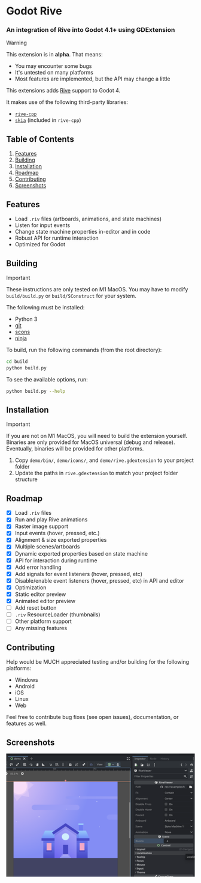 # Godot Rive

### An integration of Rive into Godot 4.1+ using GDExtension

> [!WARNING]
> This extension is in **alpha**. That means:
> * You may encounter some bugs
> * It's untested on many platforms
> * Most features are implemented, but the API may change a little

This extensions adds [Rive](https://rive.app) support to Godot 4.

It makes use of the following third-party libraries:
- [`rive-cpp`](https://github.com/rive-app/rive-cpp)
- [`skia`](https://github.com/google/skia) (included in `rive-cpp`)

## Table of Contents

1. [Features](#features)
2. [Building](#building)
3. [Installation](#installation)
4. [Roadmap](#roadmap)
5. [Contributing](#contributing)
6. [Screenshots](#screenshots)

## Features

* Load `.riv` files (artboards, animations, and state machines)
* Listen for input events
* Change state machine properties in-editor and in code
* Robust API for runtime interaction
* Optimized for Godot

## Building

> [!IMPORTANT]
> These instructions are only tested on M1 MacOS. You may have to modify `build/build.py` or `build/SConstruct` for your system.

The following must be installed:
- Python 3
- [git](https://git-scm.com/)
- [scons](https://scons.org/)
- [ninja](https://ninja-build.org/)

To build, run the following commands (from the root directory):
```bash
cd build
python build.py
```

To see the available options, run:
```bash
python build.py --help
```

## Installation

> [!IMPORTANT]
> If you are not on M1 MacOS, you will need to build the extension yourself. Binaries are only provided for MacOS universal (debug and release).
> Eventually, binaries will be provided for other platforms.

1. Copy `demo/bin/`, `demo/icons/`, and `demo/rive.gdextension` to your project folder
2. Update the paths in `rive.gdextension` to match your project folder structure

## Roadmap
- [x] Load `.riv` files
- [x] Run and play Rive animations
- [x] Raster image support
- [x] Input events (hover, pressed, etc.)
- [x] Alignment & size exported properties
- [x] Multiple scenes/artboards
- [x] Dynamic exported properties based on state machine
- [x] API for interaction during runtime
- [x] Add error handling
- [x] Add signals for event listeners (hover, pressed, etc)
- [x] Disable/enable event listeners (hover, pressed, etc) in API and editor
- [x] Optimization
- [x] Static editor preview
- [x] Animated editor preview
- [ ] Add reset button
- [ ] `.riv` ResourceLoader (thumbnails)
- [ ] Other platform support
- [ ] Any missing features

## Contributing

Help would be MUCH appreciated testing and/or building for the following platforms:
* Windows
* Android
* iOS
* Linux
* Web

Feel free to contribute bug fixes (see open issues), documentation, or features as well.

## Screenshots

![In-editor screenshot](screenshots/screenshot_1.png)